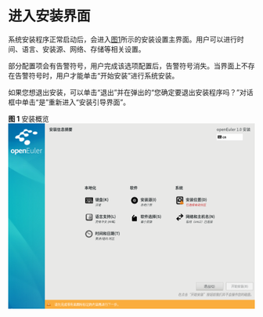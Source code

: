 # 进入安装界面<a name="ZH-CN_TOPIC_0214071139"></a>

系统安装程序正常启动后，会进入[图1](#zh-cn_topic_0186390094_zh-cn_topic_0122145883_fig5969171592212)所示的安装设置主界面。用户可以进行时间、语言、安装源、网络、存储等相关设置。

部分配置项会有告警符号，用户完成该选项配置后，告警符号消失。当界面上不存在告警符号时，用户才能单击“开始安装”进行系统安装。

如果您想退出安装，可以单击“退出”并在弹出的“您确定要退出安装程序吗？”对话框中单击“是”重新进入“安装引导界面”。

**图 1**  安装概览<a name="zh-cn_topic_0186390094_zh-cn_topic_0122145883_fig5969171592212"></a>  
![](figures/安装概览.png "安装概览")

